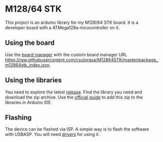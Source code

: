 # M128/64 STK

This project is an arduino library for my M128/64 STK board.
It is a developer board with a ATMega128a micocontroller on it.

## Using the board

Use the [board manager](https://support.arduino.cc/hc/en-us/articles/360016466340-Add-or-remove-third-party-boards-in-Boards-Manager)
with the custom board manager URL https://raw.githubusercontent.com/csutorasa/M12864STK/master/package_m12864stk_index.json.

## Using the libraries

You need to explore the latest [release](https://github.com/csutorasa/M12864STK/releases/).
Find the library you need and download the zip archive.
Use the [official guide](https://docs.arduino.cc/software/ide-v1/tutorials/installing-libraries) to add this zip to the libraries in Arduino IDE.

## Flashing

The device can be flashed via ISP.
A simple way is to flash the software with USBASP.
You will need [drivers](http://zadig.akeo.ie/) for using it.
